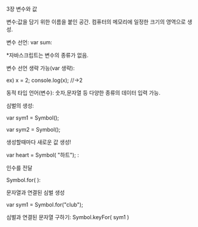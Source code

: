 3장 변수와 값


변수:값을 담기 위한 이름을 붙인 공간.
       컴퓨터의 메모리에 일정한 크기의 영역으로 생성.

변수 선언: 
  var sum:


*자바스크립트는 변수의 종류가 없음.

변수 선언 생략 가능(var 생략):

ex) x = 2;
console.log(x); //->2



동적 타입 언어(변수):
숫자,문자열 등 다양한 종류의 데이터 입력 가능.

심벌의 생성:

var sym1 = Symbol();

var sym2 = Symbol();

생성할때마다 새로운 값 생성!

var heart = Symbol( "하트");  :

인수를 전달

Symbol.for( ):

문자열과 연결된 심벌 생성

var sym1 = Symbol.for("club");

심벌과 연결된 문자열 구하기:
Symbol.keyFor( sym1 )
